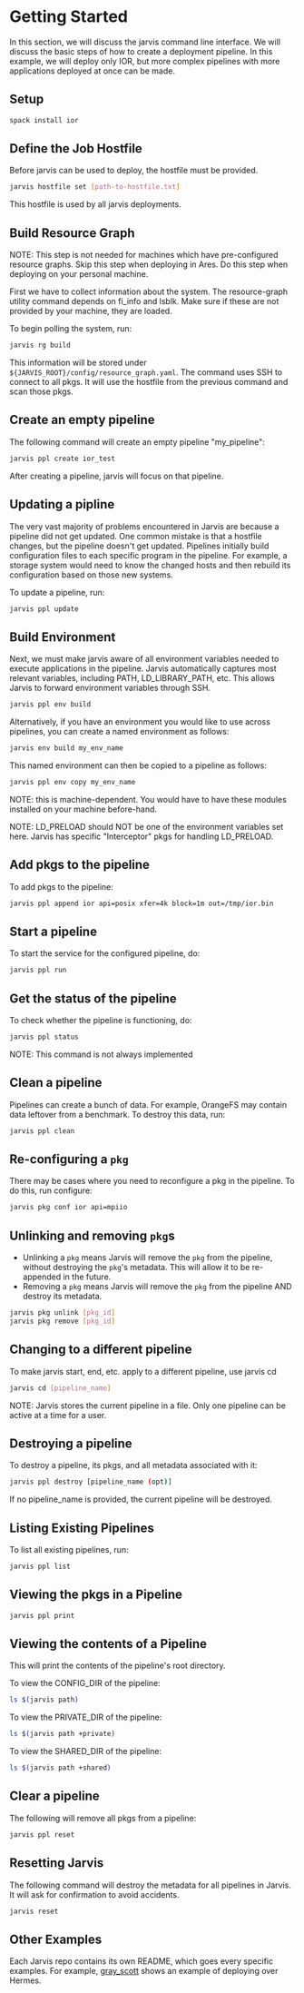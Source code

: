 # Getting Started

In this section, we will discuss the jarvis command line interface.
We will discuss the basic steps of how to create a deployment
pipeline. In this example, we will deploy only IOR, but more complex
pipelines with more applications deployed at once can be made.

## Setup

```bash
spack install ior
```

## Define the Job Hostfile

Before jarvis can be used to deploy, the hostfile must be provided.

```bash
jarvis hostfile set [path-to-hostfile.txt]
```

This hostfile is used by all jarvis deployments.

## Build Resource Graph

NOTE: This step is not needed for machines which have pre-configured
resource graphs. Skip this step when deploying in Ares. Do this step
when deploying on your personal machine.

First we have to collect information about the system. The resource-graph
utility command depends on fi_info and lsblk. Make sure if these are not
provided by your machine, they are loaded.

To begin polling the system, run:

```bash
jarvis rg build
```

This information will be stored under `${JARVIS_ROOT}/config/resource_graph.yaml`. The command uses SSH to connect to all pkgs. It will use the hostfile from the previous command and scan those pkgs.

## Create an empty pipeline

The following command will create an empty pipeline "my_pipeline":

```bash
jarvis ppl create ior_test
```

After creating a pipeline, jarvis will focus on that pipeline.

## Updating a pipline

The very vast majority of problems encountered in Jarvis are because
a pipeline did not get updated. One common mistake is that a hostfile
changes, but the pipeline doesn't get updated. Pipelines initially
build configuration files to each specific program in the pipeline.
For example, a storage system would need to know the changed hosts
and then rebuild its configuration based on those new systems.

To update a pipeline, run:
```bash
jarvis ppl update
```

## Build Environment

Next, we must make jarvis aware of all environment variables needed
to execute applications in the pipeline. Jarvis automatically
captures most relevant variables, including PATH, LD_LIBRARY_PATH,
etc. This allows Jarvis to forward environment variables through SSH.

```bash
jarvis ppl env build
```

Alternatively, if you have an environment you would like to use
across pipelines, you can create a named environment as follows:

```bash
jarvis env build my_env_name
```

This named environment can then be copied to a pipeline as follows:
```bash
jarvis ppl env copy my_env_name
```

NOTE: this is machine-dependent. You would have to have these modules
installed on your machine before-hand.

NOTE: LD_PRELOAD should NOT be one of the environment variables set here.
Jarvis has specific "Interceptor" pkgs for handling LD_PRELOAD.

## Add pkgs to the pipeline

To add pkgs to the pipeline:

```bash
jarvis ppl append ior api=posix xfer=4k block=1m out=/tmp/ior.bin
```

## Start a pipeline

To start the service for the configured pipeline, do:

```bash
jarvis ppl run
```

## Get the status of the pipeline

To check whether the pipeline is functioning, do:

```bash
jarvis ppl status
```

NOTE: This command is not always implemented

## Clean a pipeline

Pipelines can create a bunch of data. For example, OrangeFS may contain
data leftover from a benchmark. To destroy this data, run:

```bash
jarvis ppl clean
```

## Re-configuring a `pkg`

There may be cases where you need to reconfigure a pkg in the pipeline.
To do this, run configure:

```bash
jarvis pkg conf ior api=mpiio
```

## Unlinking and removing `pkg`s

- Unlinking a `pkg` means Jarvis will remove the `pkg` from the pipeline,
  without destroying the `pkg`'s metadata. This will allow it to be
  re-appended in the future.
- Removing a `pkg` means Jarvis will remove the `pkg` from the pipeline
  AND destroy its metadata.

```bash
jarvis pkg unlink [pkg_id]
jarvis pkg remove [pkg_id]
```

## Changing to a different pipeline

To make jarvis start, end, etc. apply to a different pipeline,
use jarvis cd

```bash
jarvis cd [pipeline_name]
```

NOTE: Jarvis stores the current pipeline in a file. Only one
pipeline can be active at a time for a user.

## Destroying a pipeline

To destroy a pipeline, its pkgs, and all metadata associated with it:

```bash
jarvis ppl destroy [pipeline_name (opt)]
```

If no pipeline_name is provided, the current pipeline will be destroyed.

## Listing Existing Pipelines

To list all existing pipelines, run:

```bash
jarvis ppl list
```

## Viewing the pkgs in a Pipeline

```bash
jarvis ppl print
```

## Viewing the contents of a Pipeline

This will print the contents of the pipeline's root directory.

To view the CONFIG_DIR of the pipeline:
```bash
ls $(jarvis path)
```

To view the PRIVATE_DIR of the pipeline:
```bash
ls $(jarvis path +private)
```

To view the SHARED_DIR of the pipeline:
```bash
ls $(jarvis path +shared)
```

## Clear a pipeline

The following will remove all pkgs from a pipeline:
```bash
jarvis ppl reset
```

## Resetting Jarvis

The following command will destroy the metadata for all pipelines in Jarvis.
It will ask for confirmation to avoid accidents.

```bash
jarvis reset
```

## Other Examples

Each Jarvis repo contains its own README, which goes every specific examples.
For example, [gray_scott](https://github.com/scs-lab/jarvis-cd/blob/master/builtin/builtin/gray_scott/README.md)
shows an example of deploying over Hermes.
